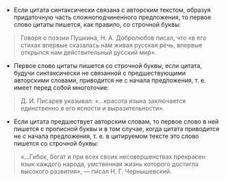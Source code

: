 - Если цитата синтаксически связана с авторским текстом, образуя придаточную часть сложноподчиненного предложения, то первое слово цитаты пишется, как правило, со строчной буквы:
> Говоря о поэзии Пушкина, Н. А. Добролюбов писал, что «в его стихах впервые сказалась нам живая русская речь, впервые открылся нам действительный русский мир».

- Первое слово цитаты пишется со строчной буквы, если цитата, будучи синтаксически не связанной с предшествующими авторскими словами, приводится не с начала предложения, т. е. имеет перед собой многоточие:
> Д. И. Писарев указывал: «…красота языка заключается единственно в его ясности и выразительности».

- Если цитата предшествует авторским словам, то первое слово в ней пишется с прописной буквы и в том случае, когда цитата приводится не с начала предложения, т. е. в цитируемом тексте это слово пишется со строчной буквы:
> «…Гибок, богат и при всех своих несовершенствах прекрасен язык каждого народа, умственная жизнь которого достигла высокого развития», — писал Н. Г. Чернышевский.
